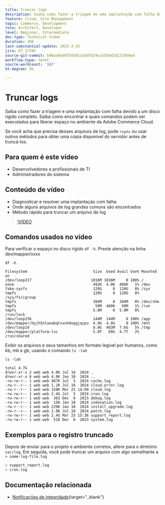 ```yaml
---
title: Truncar logs
description: Saiba como fazer a triagem de uma implantação com falha devido a um disco rígido cheio truncando arquivos de log grandes.
feature: Cloud, Site Management
topic: Commerce, Development
role: Architect, Developer
level: Beginner, Intermediate
doc-type: Technical Video
duration: 206
last-substantial-update: 2025-3-25
jira: KT-17595
source-git-commit: b90aa9eb8759391a16dfb29ca25b0d2d271956ed
workflow-type: tm+mt
source-wordcount: '187'
ht-degree: 0%

---
```


# Truncar logs

Saiba como fazer a triagem e uma implantação com falha devido a um disco rígido completo. Saiba como encontrar e quais comandos podem ser executados para liberar espaço no ambiente da Adobe Commerce Cloud.

Se você acha que precisa desses arquivos de log, pode `rsync` ou usar outros métodos para obter uma cópia disponível do servidor antes de truncá-los.

## Para quem é este vídeo

- Desenvolvedores e profissionais de TI
- Administradores do sistema

## Conteúdo de vídeo

- Diagnosticar e resolver uma implantação com falha
- Onde alguns arquivos de log grandes comuns são encontrados
- Método rápido para truncar um arquivo de log

>[!VIDEO](https://video.tv.adobe.com/v/3454572?learn=on)


## Comandos usados no vídeo

Para verificar o espaço no disco rígido `df -h`. Preste atenção na linha dev/mapper/xxxx

```SHELL
df -h

Filesystem                              Size  Used Avail Use% Mounted on
/dev/loop217                           1016M 1016M     0 100% /
none                                    492K  4.0K  488K   1% /dev
fake-sysfs                              120G     0  120G   0% /sys
tmpfs                                   120G     0  120G   0% /sys/fs/cgroup
tmpfs                                   384M     0  384M   0% /dev/shm
tmpfs                                    50M  460K   50M   1% /run
tmpfs                                   5.0M     0  5.0M   0% /run/lock
/dev/loop236                            144M  144M     0 100% /app
/dev/mapper/hyjh5nlaoabqtxxnh4opgjqzpu  4.9G  4.9G     0 100% /mnt
/dev/loop14                             8.0G  403M  7.6G   5% /tmp
/dev/mapper/platform-lxc                5.0T   69G  4.7T   2% /run/shared
```


Exibir os arquivos e seus tamanhos em formato legível por humanos, como kb, mb e gb, usando o comando `ls -lah`

```SHELL
ls -lah

total 4.7G
drwxr-xr-x 2 web web 4.0K Jul 16  2024 .
drwxr-xr-x 6 web web 4.0K Jan 10  2024 ..
-rw-rw-r-- 1 web web 487K Jul  5  2024 cache.log
-rw-r--r-- 1 web web 1.2K Jul 16  2024 cloud.error.log
-rw-r--r-- 1 web web 328K Mar 25 14:09 cloud.log
-rw-rw-r-- 1 web web 2.4G Jul  5  2024 cron.log
-rw-rw-r-- 1 web web  363 Dec  6  2023 debug.log
-rw-rw-r-- 1 web web  15K Jan 10  2024 indexation.log
-rw-r--r-- 1 web web 229K Jan 10  2024 install_upgrade.log
-rw-r--r-- 1 web web 2.9K Jul 16  2024 patch.log
-rw-rw-r-- 1 web web 2.4G Mar 25 15:36 support_report.log
-rw-rw-r-- 1 web web  516 Dec  6  2023 system.log
```

## Exemplos para o registro truncado

Depois de enviar para o projeto e ambiente corretos, altere para o diretório `var/log`. Em seguida, você pode truncar um arquivo com algo semelhante a `> some-log-file.log`

```BASH
> support_report.log 
> cron.log 
```

## Documentação relacionada

- [Notificações de integridade](https://experienceleague.adobe.com/en/docs/commerce-on-cloud/user-guide/dev-tools/integrations/health-notifications){target="_blank"}
